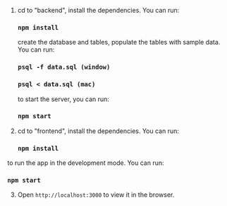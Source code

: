 1. cd to "backend", install the dependencies. You can run:
   ### `npm install`

   create the database and tables, populate the tables with sample data. You can run:
   ### `psql -f data.sql (window)`
   ### `psql < data.sql (mac)`

   to start the server, you can run:
   ### `npm start`


2. cd to "frontend", install the dependencies. You can run:
   ### `npm install`

  to run the app in the development mode. You can run: 
   ### `npm start`

3. Open `http://localhost:3000` to view it in the browser.

   